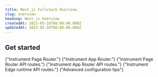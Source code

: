 ```yaml
---
title: Next.js Fullstack Overview
slug: overview
heading: Next.js Overview
createdAt: 2023-05-10T00:00:00.000Z
updatedAt: 2023-05-10T00:00:00.000Z
---
```


<EmbeddedVideo 
  src="https://www.youtube.com/embed/Dyoba16wE-o"
  title="Youtube Video Player"
  allow="accelerometer; clipboard-write; encrypted-media; gyroscope; picture-in-picture; web-share"
/>

## Get started

<DocsCardGroup>
  <DocsCard title="Page Router" href="./2_page-router.md">
    {"Instrument Page Router."}
  </DocsCard>
  <DocsCard title="App Router" href="./3_app-router.md">
    {"Instrument App Router."}
  </DocsCard>

  <DocsCard title="Page Router API" href="./4_api-page-router.md">
    {"Instrument Page Router API routes."}
  </DocsCard>
  <DocsCard title="App Router API" href="./5_api-app-router.md">
    {"Instrument App Router API routes."}
  </DocsCard>
  <DocsCard title="Edge Runtime" href="./6_edge-runtime.md">
    {"Instrument Edge runtime API routes."}
  </DocsCard>

  <DocsCard title="Advanced Config" href="./7_advanced-config.md">
    {"Advanced configuration tips"}
  </DocsCard>
</DocsCardGroup>
